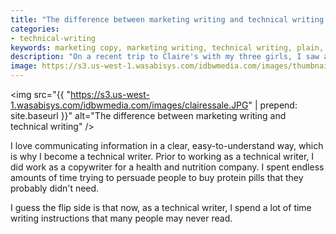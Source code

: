 ```yaml
---
title: "The difference between marketing writing and technical writing in one small sign"
categories:
- technical-writing
keywords: marketing copy, marketing writing, technical writing, plain, concise, clear, plain language
description: "On a recent trip to Claire's with my three girls, I saw a sign that captured the distinction between marketing writing and technical writing perfectly."
image: https://s3.us-west-1.wasabisys.com/idbwmedia.com/images/thumbnails/clairethumb.png
---
```


<img src="{{ "https://s3.us-west-1.wasabisys.com/idbwmedia.com/images/clairessale.JPG" | prepend: site.baseurl }}" alt="The difference between marketing writing and technical writing" />

I love communicating information in a clear, easy-to-understand way, which is why I become a technical writer. Prior to working as a technical writer, I did work as a copywriter for a health and nutrition company. I spent endless amounts of time trying to persuade people to buy protein pills that they probably didn't need.

I guess the flip side is that now, as a technical writer, I spend a lot of time writing instructions that many people may never read.
